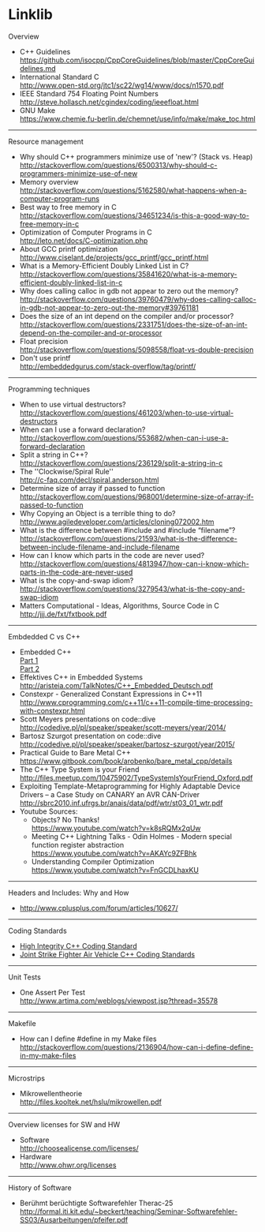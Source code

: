 # Linklib

Overview
  * C++ Guidelines  
    https://github.com/isocpp/CppCoreGuidelines/blob/master/CppCoreGuidelines.md
  * International Standard C  
    http://www.open-std.org/jtc1/sc22/wg14/www/docs/n1570.pdf
  * IEEE Standard 754 Floating Point Numbers  
    http://steve.hollasch.net/cgindex/coding/ieeefloat.html
  * GNU Make  
    https://www.chemie.fu-berlin.de/chemnet/use/info/make/make_toc.html 

---

Resource management
  * Why should C++ programmers minimize use of 'new'? (Stack vs. Heap)  
    http://stackoverflow.com/questions/6500313/why-should-c-programmers-minimize-use-of-new
  * Memory overview  
    http://stackoverflow.com/questions/5162580/what-happens-when-a-computer-program-runs
  * Best way to free memory in C  
    http://stackoverflow.com/questions/34651234/is-this-a-good-way-to-free-memory-in-c
  * Optimization of Computer Programs in C  
    http://leto.net/docs/C-optimization.php
  * About GCC printf optimization  
    http://www.ciselant.de/projects/gcc_printf/gcc_printf.html
  * What is a Memory-Efficient Doubly Linked List in C?  
    http://stackoverflow.com/questions/35841620/what-is-a-memory-efficient-doubly-linked-list-in-c
  * Why does calling calloc in gdb not appear to zero out the memory?  
    http://stackoverflow.com/questions/39760479/why-does-calling-calloc-in-gdb-not-appear-to-zero-out-the-memory#39761181
  * Does the size of an int depend on the compiler and/or processor?  
    http://stackoverflow.com/questions/2331751/does-the-size-of-an-int-depend-on-the-compiler-and-or-processor
  * Float precision  
    http://stackoverflow.com/questions/5098558/float-vs-double-precision
  * Don't use printf  
    http://embeddedgurus.com/stack-overflow/tag/printf/

---

Programming techniques
  * When to use virtual destructors?  
    http://stackoverflow.com/questions/461203/when-to-use-virtual-destructors
  * When can I use a forward declaration?  
    http://stackoverflow.com/questions/553682/when-can-i-use-a-forward-declaration
  * Split a string in C++?  
    http://stackoverflow.com/questions/236129/split-a-string-in-c
  * The ''Clockwise/Spiral Rule''  
    http://c-faq.com/decl/spiral.anderson.html
  * Determine size of array if passed to function  
    http://stackoverflow.com/questions/968001/determine-size-of-array-if-passed-to-function
  * Why Copying an Object is a terrible thing to do?  
    http://www.agiledeveloper.com/articles/cloning072002.htm  
  * What is the difference between #include <filename> and #include “filename”?  
    http://stackoverflow.com/questions/21593/what-is-the-difference-between-include-filename-and-include-filename
  * How can I know which parts in the code are never used?  
    http://stackoverflow.com/questions/4813947/how-can-i-know-which-parts-in-the-code-are-never-used
  * What is the copy-and-swap idiom?  
    http://stackoverflow.com/questions/3279543/what-is-the-copy-and-swap-idiom
  * Matters Computational - Ideas, Algorithms, Source Code in C  
    http://jjj.de/fxt/fxtbook.pdf

---

Embdedded C vs C++
  * Embedded C++  
    [Part 1](http://www.embedded.com/design/programming-languages-and-tools/4438660/3/Modern-C--in-embedded-systems---Part-1--Myth-and-Reality)  
    [Part 2](http://www.embedded.com/design/programming-languages-and-tools/4438679/Modern-C--embedded-systems---Part-2--Evaluating-C--?isCmsPreview=true)
  * Effektives C++ in Embedded Systems  
    http://aristeia.com/TalkNotes/C++_Embedded_Deutsch.pdf
  * Constexpr - Generalized Constant Expressions in C++11  
    http://www.cprogramming.com/c++11/c++11-compile-time-processing-with-constexpr.html
  * Scott Meyers presentations on code::dive  
    http://codedive.pl/pl/speaker/speaker/scott-meyers/year/2014/
  * Bartosz Szurgot presentation on code::dive  
    http://codedive.pl/pl/speaker/speaker/bartosz-szurgot/year/2015/
  * Practical Guide to Bare Metal C++  
    https://www.gitbook.com/book/arobenko/bare_metal_cpp/details
  * The C++ Type System is your Friend  
    http://files.meetup.com/10475902/TypeSystemIsYourFriend_Oxford.pdf
  * Exploiting Template-Metaprogramming for Highly Adaptable Device Drivers – a Case Study on CANARY an AVR CAN-Driver  
    http://sbrc2010.inf.ufrgs.br/anais/data/pdf/wtr/st03_01_wtr.pdf
  * Youtube Sources:  
    * Objects? No Thanks!  
      https://www.youtube.com/watch?v=k8sRQMx2qUw
    * Meeting C++ Lightning Talks - Odin Holmes - Modern special function register abstraction  
      https://www.youtube.com/watch?v=AKAYc9ZFBhk
    * Understanding Compiler Optimization  
      https://www.youtube.com/watch?v=FnGCDLhaxKU
  
---

Headers and Includes: Why and How
  * http://www.cplusplus.com/forum/articles/10627/  

---

Coding Standards
  * [High Integrity C++ Coding Standard](http://www.codingstandard.com/section/index/)
  * [Joint Strike Fighter Air Vehicle C++ Coding Standards](http://www.stroustrup.com/JSF-AV-rules.pdf)
  
---

Unit Tests
  * One Assert Per Test  
    http://www.artima.com/weblogs/viewpost.jsp?thread=35578

---

Makefile
  * How can I define #define in my Make files  
    http://stackoverflow.com/questions/2136904/how-can-i-define-define-in-my-make-files

---

Microstrips
  * Mikrowellentheorie  
   http://files.kooltek.net/hslu/mikrowellen.pdf
   
---

Overview licenses for SW and HW
  * Software  
    http://choosealicense.com/licenses/
  * Hardware  
    http://www.ohwr.org/licenses

---

History of Software
  * Berühmt berüchtigte Softwarefehler Therac-25  
    http://formal.iti.kit.edu/~beckert/teaching/Seminar-Softwarefehler-SS03/Ausarbeitungen/pfeifer.pdf